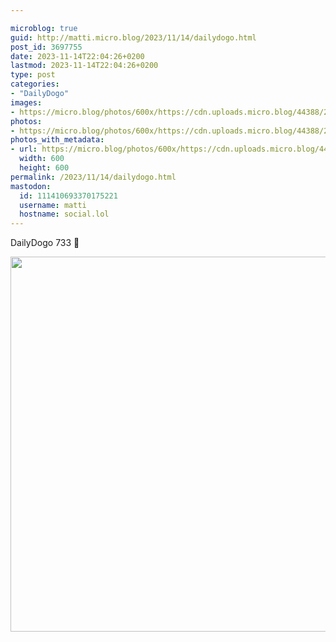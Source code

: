 ```yaml
---

microblog: true
guid: http://matti.micro.blog/2023/11/14/dailydogo.html
post_id: 3697755
date: 2023-11-14T22:04:26+0200
lastmod: 2023-11-14T22:04:26+0200
type: post
categories:
- "DailyDogo"
images:
- https://micro.blog/photos/600x/https://cdn.uploads.micro.blog/44388/2023/c9310dafe4e047118a243288f8a9d883.jpg
photos:
- https://micro.blog/photos/600x/https://cdn.uploads.micro.blog/44388/2023/c9310dafe4e047118a243288f8a9d883.jpg
photos_with_metadata:
- url: https://micro.blog/photos/600x/https://cdn.uploads.micro.blog/44388/2023/c9310dafe4e047118a243288f8a9d883.jpg
  width: 600
  height: 600
permalink: /2023/11/14/dailydogo.html
mastodon:
  id: 111410693370175221
  username: matti
  hostname: social.lol
---
```

DailyDogo 733 🐶

<img src="https://micro.blog/photos/600x/https://blog.martin-haehnel.de/uploads/2023/c9310dafe4e047118a243288f8a9d883.jpg" width="600" height="600" alt="" />
